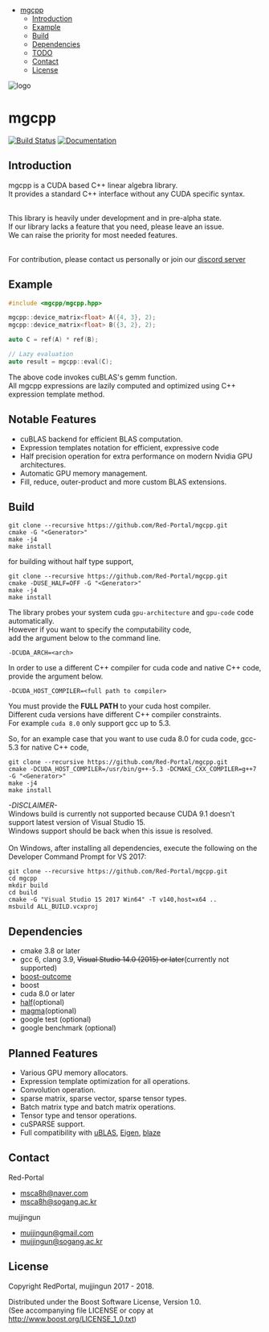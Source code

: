 - [mgcpp](#org8251436)
  - [Introduction](#org9dd78d2)
  - [Example](#orga8a25a1)
  - [Build](#org0bb6aa9)
  - [Dependencies](#orgd700710)
  - [TODO](#org6fefac1)
  - [Contact](#orgb25347e)
  - [License](#org9d65126)


<a id="org8251436"></a>

![logo](https://github.com/MGfoundation/mgcpp/blob/master/docs/logo.png)

# mgcpp
[![Build Status](https://travis-ci.org/MGfoundation/mgcpp.svg?branch=master)](https://travis-ci.org/MGfoundation/mgcpp)
[![Documentation](https://codedocs.xyz/MGfoundation/mgcpp.svg)](https://codedocs.xyz/MGfoundation/mgcpp/)

<a id="org9dd78d2"></a>

## Introduction

mgcpp is a CUDA based C++ linear algebra library. <br />
It provides a standard C++ interface without any CUDA specific syntax. <br /> <br />

This library is heavily under development and in pre-alpha state.<br />
If our library lacks a feature that you need, please leave an issue. <br />
We can raise the priority for most needed features. <br /> <br />

For contribution, please contact us personally or join our [discord server](https://discord.gg/k5bxQT) <br />

<a id="orga8a25a1"></a>

## Example

```C++
#include <mgcpp/mgcpp.hpp>

mgcpp::device_matrix<float> A({4, 3}, 2);
mgcpp::device_matrix<float> B({3, 2}, 2);

auto C = ref(A) * ref(B);

// Lazy evaluation
auto result = mgcpp::eval(C);

```

The above code invokes cuBLAS's gemm function. <br />
All mgcpp expressions are lazily computed and optimized using C++ expression template method.


<a id="org0bb6aa9"></a>

## Notable Features

- cuBLAS backend for efficient BLAS computation.
- Expression templates notation for efficient, expressive code
- Half precision operation for extra performance on modern Nvidia GPU architectures.
- Automatic GPU memory management.
- Fill, reduce, outer-product and more custom BLAS extensions.

## Build

```shell
git clone --recursive https://github.com/Red-Portal/mgcpp.git
cmake -G "<Generator>"
make -j4
make install
```

for building without half type support,

```shell
git clone --recursive https://github.com/Red-Portal/mgcpp.git
cmake -DUSE_HALF=OFF -G "<Generator>"
make -j4
make install
```

The library probes your system cuda ```gpu-architecture``` and ```gpu-code``` code automatically. <br />
However if you want to specify the computability code, <br />
add the argument below to the command line. 

``` shell
-DCUDA_ARCH=<arch>
```

In order to use a different C++ compiler for cuda code and native C++ code, <br />
provide the argument below.

``` shell
-DCUDA_HOST_COMPILER=<full path to compiler>
```

You must provide the __FULL PATH__ to your cuda host compiler. <br />
Different cuda versions have different C++ compiler constraints. <br />
For example ```cuda 8.0``` only support gcc up to 5.3.

So, for an example case that you want to use cuda 8.0 for cuda code, gcc-5.3 for native C++ code,

```shell
git clone --recursive https://github.com/Red-Portal/mgcpp.git
cmake -DCUDA_HOST_COMPILER=/usr/bin/g++-5.3 -DCMAKE_CXX_COMPILER=g++7 -G "<Generator>"
make -j4
make install
```


*-DISCLAIMER-* <br />
Windows build is currently not supported because CUDA 9.1 doesn't support latest version of Visual Studio 15. <br />
Windows support should be back when this issue is resolved. <br /> <br />
On Windows, after installing all dependencies, execute the following on the Developer Command Prompt for VS 2017:

```shell
git clone --recursive https://github.com/Red-Portal/mgcpp.git
cd mgcpp
mkdir build
cd build
cmake -G "Visual Studio 15 2017 Win64" -T v140,host=x64 ..
msbuild ALL_BUILD.vcxproj
```

<a id="orgd700710"></a>

## Dependencies

-   cmake 3.8 or later
-   gcc 6, clang 3.9, ~~Visual Studio 14.0 (2015) or later~~(currently not supported)
-   [boost-outcome](https://github.com/ned14/boost-outcome)
-   boost
-   cuda 8.0 or later
-   [half](http://half.sourceforge.net/index.html)(optional)
-   [magma](http://icl.cs.utk.edu/magma/)(optional)
-   google test (optional)
-   google benchmark (optional)


<a id="org6fefac1"></a>

## Planned Features

- Various GPU memory allocators.
- Expression template optimization for all operations.
- Convolution operation.
- sparse matrix, sparse vector, sparse tensor types.
- Batch matrix type and batch matrix operations.
- Tensor type and tensor operations.
- cuSPARSE support.
- Full compatibility with [uBLAS](http://www.boost.org/doc/libs/1_59_0/libs/numeric/ublas/doc/), [Eigen](http://eigen.tuxfamily.org/index.php?title=Main_Page), [blaze](https://bitbucket.org/blaze-lib/blaze)


<a id="orgb25347e"></a>

## Contact

Red-Portal
-   msca8h@naver.com
-   msca8h@sogang.ac.kr

mujjingun
-   mujjingun@gmail.com
-   mujjingun@sogang.ac.kr


<a id="org9d65126"></a>

## License

Copyright RedPortal, mujjingun 2017 - 2018.

Distributed under the Boost Software License, Version 1.0. <br />
(See accompanying file LICENSE or copy at <http://www.boost.org/LICENSE_1_0.txt>)
